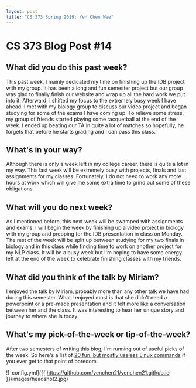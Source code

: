 ```yaml
---
layout: post
title: "CS 373 Spring 2019: Yen Chen Wee"
---
```

# CS 373 Blog Post #14

## What did you do this past week?
This past week, I mainly dedicated my time on finishing up the IDB project with my group. It has been a long and fun semester project but our group was glad to finally finish our website and wrap up all the hard work we put into it. Afterward, I shifted my focus to the extremely busy week I have ahead. I met with my biology group to discuss our video project and began studying for some of the exams I have coming up. To relieve some stress, my group of friends started playing some racquetball at the end of the week. I ended up beating our TA in quite a lot of matches so hopefully, he forgets that before he starts grading and I can pass this class.

## What's in your way?
Although there is only a week left in my college career, there is quite a lot in my way. This last week will be extremely busy with projects, finals and last assignments for my classes. Fortunately, I do not need to work any more hours at work which will give me some extra time to grind out some of these obligations.

## What will you do next week?
As I mentioned before, this next week will be swamped with assignments and exams. I will begin the week by finishing up a video project in biology with my group and prepping for the IDB presentation in class on Monday. The rest of the week will be split up between studying for my two finals in biology and in this class while finding time to work on another project for my NLP class. It will be a busy week but I'm hoping to have some energy left at the end of the week to celebrate finishing classes with my friends.

## What did you think of the talk by Miriam?
I enjoyed the talk by Miriam, probably more than any other talk we have had during this semester. What I enjoyed most is that she didn't need a powerpoint or a pre-made presentation and it felt more like a conversation between her and the class. It was interesting to hear her unique story and journey to where she is today.

## What's my pick-of-the-week or tip-of-the-week?
After two semesters of writing this blog, I'm running out of useful picks of the week. So here's a list of [20 fun, but mostly useless Linux commands](https://www.binarytides.com/linux-fun-commands/) if you ever get to that point of boredom.

![_config.yml]({{ https://github.com/yenchen21/yenchen21.github.io }}/images/headshot2.jpg)
